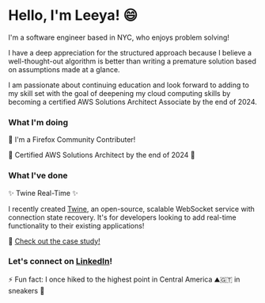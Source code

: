 <!-- <div id="header" align="center" display="inline-block">
  <img src="./images/skyline2.webp" width="75%"/>
</div> -->

# Hello, I'm Leeya! :smile:

I'm a software engineer based in NYC, who enjoys problem solving!

I have a deep appreciation for the structured approach because I believe a well-thought-out algorithm is better than writing a premature solution based on assumptions made at a glance.

I am passionate about continuing education and look forward to adding to my skill set with the goal of deepening my cloud computing skills by becoming a certified AWS Solutions Architect Associate by the end of 2024.

### What I'm doing

:fox_face: I'm a Firefox Community Contributer!

:construction: Certified AWS Solutions Architect by the end of 2024 :construction:

### What I've done

:sparkles: Twine Real-Time :sparkles:

I recently created [Twine](https://twine-realtime.github.io/), an open-source, scalable WebSocket service with connection state recovery. It's for developers looking to add real-time functionality to their existing applications!

:eyes: [Check out the case study!](https://twine-realtime.github.io/case-study)

### Let's connect on [LinkedIn](https://www.linkedin.com/in/leeya-d-a8542565/)!

:zap: Fun fact: I once hiked to the highest point in Central America :mountain::guatemala: in sneakers :grimacing:

<!--
**LeeyaD/LeeyaD** is a ✨ _special_ ✨ repository because its `README.md` (this file) appears on your GitHub profile.

Here are some ideas to get you started:

- 🔭 I’m currently working on ...
- 🌱 I’m currently learning ...
- 👯 I’m looking to collaborate on ...
- 🤔 I’m looking for help with ...
- 💬 Ask me about ...
- 📫 How to reach me: ...
- 😄 Pronouns: ...
- ⚡ Fun fact: ...


:sunglasses:
:computer:
-->
